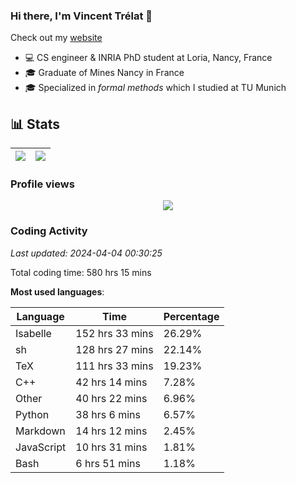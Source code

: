 ### Hi there, I'm Vincent Trélat 👋

Check out my [website](https://vtrelat.github.io)

-   💻 CS engineer & INRIA PhD student at Loria, Nancy, France
-   🎓 Graduate of Mines Nancy in France
-   🎓 Specialized in _formal methods_ which I studied at TU Munich

## 📊 **Stats**

| <img align="center" src="https://readme-stats.clckblog.space/api?username=VTrelat&show_icons=true&include_all_commits=true&theme=tokyonight&hide_border=true" /> | <img align="center" src="https://readme-stats.clckblog.space/api/top-langs/?username=VTrelat&layout=compact&theme=tokyonight&hide_border=true" /> |
| ---------------------------------------------------------------------------------------------------------------------------------------------------------------- | ------------------------------------------------------------------------------------------------------------------------------------------------- |

### Profile views

<p align="center">
 <img src="https://profile-counter.glitch.me/VTrelat/count.svg" />
</p>

<!--automations-->
### Coding Activity
_Last updated: 2024-04-04 00:30:25_

Total coding time: 580 hrs 15 mins

**Most used languages**:

| Language | Time | Percentage |
| ------------- | ------------- | ------------- |
| Isabelle | 152 hrs 33 mins | 26.29% |
| sh | 128 hrs 27 mins | 22.14% |
| TeX | 111 hrs 33 mins | 19.23% |
| C++ | 42 hrs 14 mins | 7.28% |
| Other | 40 hrs 22 mins | 6.96% |
| Python | 38 hrs 6 mins | 6.57% |
| Markdown | 14 hrs 12 mins | 2.45% |
| JavaScript | 10 hrs 31 mins | 1.81% |
| Bash | 6 hrs 51 mins | 1.18% |

